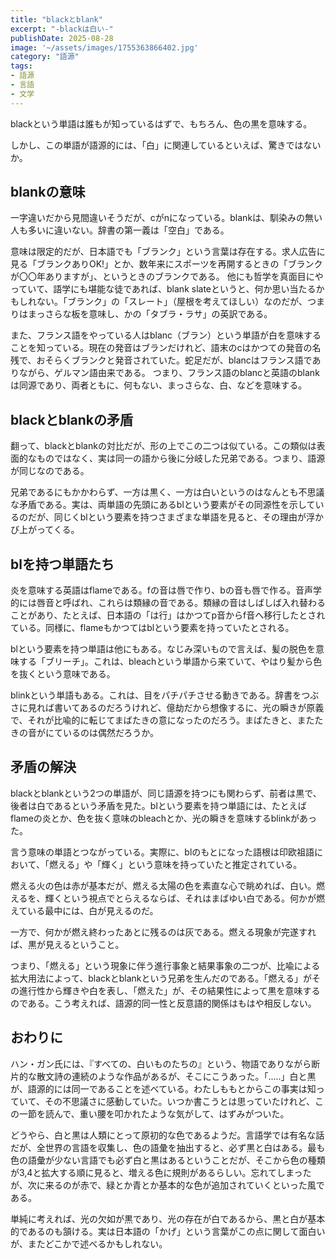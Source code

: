 ```yaml
---
title: "blackとblank" 
excerpt: "-blackは白い-"
publishDate: 2025-08-28
image: '~/assets/images/1755363866402.jpg'
category: "語源"
tags:
- 語源
- 言語
- 文学
---
```

blackという単語は誰もが知っているはずで、もちろん、色の黒を意味する。

しかし、この単語が語源的には、「白」に関連しているといえば、驚きではないか。

## blankの意味

一字違いだから見間違いそうだが、cがnになっている。blankは、馴染みの無い人も多いに違いない。辞書の第一義は「空白」である。

意味は限定的だが、日本語でも「ブランク」という言葉は存在する。求人広告に見る「ブランクありOK!」とか、数年来にスポーツを再開するときの「ブランクが〇〇年ありますが」、というときのブランクである。
他にも哲学を真面目にやっていて、語学にも堪能な徒であれば、blank slateというと、何か思い当たるかもしれない。「ブランク」の「スレート」（屋根を考えてほしい）なのだが、つまりはまっさらな板を意味し、かの「タブラ・ラサ」の英訳である。

また、フランス語をやっている人はblanc（ブラン）という単語が白を意味することを知っている。現在の発音はブランだけれど、語末のcはかつての発音の名残で、おそらくブランクと発音されていた。蛇足だが、blancはフランス語でありながら、ゲルマン語由来である。
つまり、フランス語のblancと英語のblankは同源であり、両者ともに、何もない、まっさらな、白、などを意味する。

## blackとblankの矛盾

翻って、blackとblankの対比だが、形の上でこの二つは似ている。この類似は表面的なものではなく、実は同一の語から後に分岐した兄弟である。つまり、語源が同じなのである。

兄弟であるにもかかわらず、一方は黒く、一方は白いというのはなんとも不思議な矛盾である。実は、両単語の先頭にあるblという要素がその同源性を示しているのだが、同じくblという要素を持つさまざまな単語を見ると、その理由が浮かび上がってくる。

## blを持つ単語たち

炎を意味する英語はflameである。fの音は唇で作り、bの音も唇で作る。音声学的には唇音と呼ばれ、これらは類縁の音である。類縁の音はしばしば入れ替わることがあり、たとえば、日本語の「は行」はかつてp音からf音へ移行したとされている。同様に、flameもかつてはblという要素を持っていたとされる。

blという要素を持つ単語は他にもある。なじみ深いもので言えば、髪の脱色を意味する「ブリーチ」。これは、bleachという単語から来ていて、やはり髪から色を抜くという意味である。

blinkという単語もある。これは、目をパチパチさせる動きである。辞書をつぶさに見れば書いてあるのだろうけれど、億劫だから想像するに、光の瞬きが原義で、それが比喩的に転じてまばたきの意になったのだろう。まばたきと、またたきの音がにているのは偶然だろうか。

## 矛盾の解決

blackとblankという2つの単語が、同じ語源を持つにも関わらず、前者は黒で、後者は白であるという矛盾を見た。blという要素を持つ単語には、たとえばflameの炎とか、色を抜く意味のbleachとか、光の瞬きを意味するblinkがあった。

言う意味の単語とつながっている。実際に、blのもとになった語根は印欧祖語において、「燃える」や「輝く」という意味を持っていたと推定されている。

燃える火の色は赤が基本だが、燃える太陽の色を素直な心で眺めれば、白い。燃えるを、輝くという視点でとらえるならば、それはまばゆい白である。何かが燃えている最中には、白が見えるのだ。

一方で、何かが燃え終わったあとに残るのは灰である。燃える現象が完遂すれば、黒が見えるということ。

つまり、「燃える」という現象に伴う進行事象と結果事象の二つが、比喩による拡大用法によって、blackとblankという兄弟を生んだのである。「燃える」がその進行性から輝きや白を表し、「燃えた」が、その結果性によって黒を意味するのである。こう考えれば、語源的同一性と反意語的関係はもはや相反しない。

## おわりに

ハン・ガン氏には、『すべての、白いものたちの』という、物語でありながら断片的な散文詩の連続のような作品があるが、そこにこうあった。「.....」白と黒が、語源的には同一であることを述べている。わたしももとからこの事実は知っていて、その不思議さに感動していた。いつか書こうとは思っていたけれど、この一節を読んで、重い腰を叩かれたような気がして、はずみがついた。

どうやら、白と黒は人類にとって原初的な色であるようだ。言語学では有名な話だが、全世界の言語を収集し、色の語彙を抽出すると、必ず黒と白はある。最も色の語彙が少ない言語でも必ず白と黒はあるということだが、そこから色の種類が3,4と拡大する順に見ると、増える色に規則があるらしい。忘れてしまったが、次に来るのが赤で、緑とか青とか基本的な色が追加されていくといった風である。

単純に考えれば、光の欠如が黒であり、光の存在が白であるから、黒と白が基本的であるのも頷ける。実は日本語の「かげ」という言葉がこの点に関して面白いが、またどこかで述べるかもしれない。

